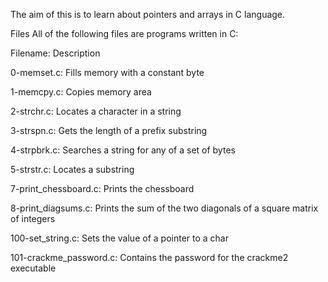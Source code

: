 The aim of this is to learn about pointers and arrays in C language.

Files All of the following files are programs written in C:

Filename: Description

0-memset.c: Fills memory with a constant byte

1-memcpy.c: Copies memory area

2-strchr.c: Locates a character in a string

3-strspn.c: Gets the length of a prefix substring

4-strpbrk.c: Searches a string for any of a set of bytes

5-strstr.c: Locates a substring

7-print_chessboard.c: Prints the chessboard

8-print_diagsums.c: Prints the sum of the two diagonals of a square matrix of integers

100-set_string.c: Sets the value of a pointer to a char

101-crackme_password.c: Contains the password for the crackme2 executable
